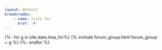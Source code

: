```yaml
---
layout: default
breadcrumbs:
    - name: lista for
      href: '#'
---
```

{%- for g in site.data.lista_for%}
{% include forum_group.html forum_group = g %}
{%- endfor %}